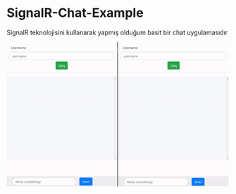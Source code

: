 # SignalR-Chat-Example
SignalR teknolojisini kullanarak yapmış olduğum basit bir chat uygulamasıdır



<img src="SignalRExample/App_Data/img/signalr_Trim.gif">
